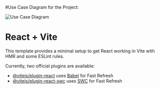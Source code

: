 #Use Case Diagram for the Project:


![Use Case Diagram](https://github.com/Tusshar10/DigiCertify-Certificate-Generation-and-Verification/assets/115549132/b9cbbf69-d6bd-4db0-9703-43510d97351c)

# React + Vite

This template provides a minimal setup to get React working in Vite with HMR and some ESLint rules.

Currently, two official plugins are available:

- [@vitejs/plugin-react](https://github.com/vitejs/vite-plugin-react/blob/main/packages/plugin-react/README.md) uses [Babel](https://babeljs.io/) for Fast Refresh
- [@vitejs/plugin-react-swc](https://github.com/vitejs/vite-plugin-react-swc) uses [SWC](https://swc.rs/) for Fast Refresh

